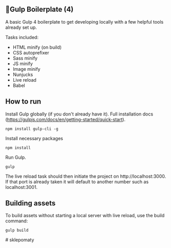 ## 🥤Gulp Boilerplate (4)

A basic Gulp 4 boilerplate to get developing locally with a few helpful tools already set up.

Tasks included:

- HTML minify (on build)
- CSS autoprefixer
- Sass minify
- JS minify
- Image minify
- Nunjucks
- Live reload
- Babel

## How to run
Install Gulp globally (if you don't already have it). Full installation docs (https://gulpjs.com/docs/en/getting-started/quick-start).

    npm install gulp-cli -g
Install necessary packages

    npm install
Run Gulp.

    gulp

The live reload task should then initiate the project on http://localhost:3000. If that port is already taken it will default to another number such as localhost:3001.

## Building assets

To build assets without starting a local server with live reload, use the build command:

    gulp build
#   s k l e p o m a t y  
 